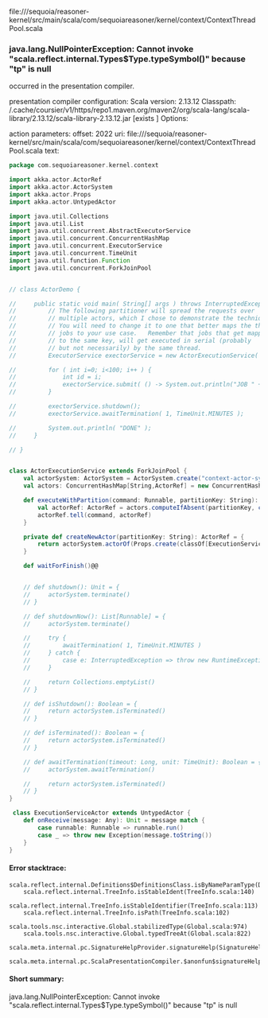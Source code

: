 file://<WORKSPACE>/sequoia/reasoner-kernel/src/main/scala/com/sequoiareasoner/kernel/context/ContextThreadPool.scala
### java.lang.NullPointerException: Cannot invoke "scala.reflect.internal.Types$Type.typeSymbol()" because "tp" is null

occurred in the presentation compiler.

presentation compiler configuration:
Scala version: 2.13.12
Classpath:
<HOME>/.cache/coursier/v1/https/repo1.maven.org/maven2/org/scala-lang/scala-library/2.13.12/scala-library-2.13.12.jar [exists ]
Options:



action parameters:
offset: 2022
uri: file://<WORKSPACE>/sequoia/reasoner-kernel/src/main/scala/com/sequoiareasoner/kernel/context/ContextThreadPool.scala
text:
```scala
package com.sequoiareasoner.kernel.context

import akka.actor.ActorRef
import akka.actor.ActorSystem
import akka.actor.Props
import akka.actor.UntypedActor

import java.util.Collections
import java.util.List
import java.util.concurrent.AbstractExecutorService
import java.util.concurrent.ConcurrentHashMap
import java.util.concurrent.ExecutorService
import java.util.concurrent.TimeUnit
import java.util.function.Function
import java.util.concurrent.ForkJoinPool


// class ActorDemo {

//     public static void main( String[] args ) throws InterruptedException {
//         // The following partitioner will spread the requests over
//         // multiple actors, which I chose to demonstrate the technique.
//         // You will need to change it to one that better maps the the
//         // jobs to your use case.   Remember that jobs that get mapped
//         // to the same key, will get executed in serial (probably
//         // but not necessarily) by the same thread.
//         ExecutorService exectorService = new ActorExecutionService( job -> job.hashCode()+"" );

//         for ( int i=0; i<100; i++ ) {
//             int id = i;
//             exectorService.submit( () -> System.out.println("JOB " + id) );
//         }

//         exectorService.shutdown();
//         exectorService.awaitTermination( 1, TimeUnit.MINUTES );

//         System.out.println( "DONE" );
//     }

// }


class ActorExecutionService extends ForkJoinPool {
    val actorSystem: ActorSystem = ActorSystem.create("context-actor-system")
    val actors: ConcurrentHashMap[String,ActorRef] = new ConcurrentHashMap()

    def executeWithPartition(command: Runnable, partitionKey: String): Unit = {
        val actorRef: ActorRef = actors.computeIfAbsent(partitionKey, createNewActor(_))
        actorRef.tell(command, actorRef)
    }

    private def createNewActor(partitionKey: String): ActorRef = {
        return actorSystem.actorOf(Props.create(classOf[ExecutionServiceActor]), partitionKey)
    }

    def waitForFinish()@@


    // def shutdown(): Unit = {
    //     actorSystem.terminate()
    // }

    // def shutdownNow(): List[Runnable] = {
    //     actorSystem.terminate()

    //     try {
    //         awaitTermination( 1, TimeUnit.MINUTES )
    //     } catch {
    //         case e: InterruptedException => throw new RuntimeException(e)
    //     }

    //     return Collections.emptyList()
    // }

    // def isShutdown(): Boolean = {
    //     return actorSystem.isTerminated()
    // }

    // def isTerminated(): Boolean = {
    //     return actorSystem.isTerminated()
    // }

    // def awaitTermination(timeout: Long, unit: TimeUnit): Boolean = {
    //     actorSystem.awaitTermination()

    //     return actorSystem.isTerminated()
    // }
}

 class ExecutionServiceActor extends UntypedActor {
    def onReceive(message: Any): Unit = message match {
        case runnable: Runnable => runnable.run()
        case _ => throw new Exception(message.toString())
    }
}
```



#### Error stacktrace:

```
scala.reflect.internal.Definitions$DefinitionsClass.isByNameParamType(Definitions.scala:428)
	scala.reflect.internal.TreeInfo.isStableIdent(TreeInfo.scala:140)
	scala.reflect.internal.TreeInfo.isStableIdentifier(TreeInfo.scala:113)
	scala.reflect.internal.TreeInfo.isPath(TreeInfo.scala:102)
	scala.tools.nsc.interactive.Global.stabilizedType(Global.scala:974)
	scala.tools.nsc.interactive.Global.typedTreeAt(Global.scala:822)
	scala.meta.internal.pc.SignatureHelpProvider.signatureHelp(SignatureHelpProvider.scala:23)
	scala.meta.internal.pc.ScalaPresentationCompiler.$anonfun$signatureHelp$1(ScalaPresentationCompiler.scala:332)
```
#### Short summary: 

java.lang.NullPointerException: Cannot invoke "scala.reflect.internal.Types$Type.typeSymbol()" because "tp" is null